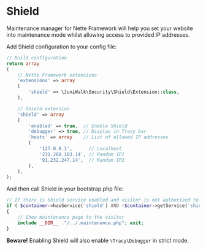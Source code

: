 Shield
============

Maintenance manager for Nette Framework will help you set your website into maintenance mode whilst allowing access to provided IP addresses.

Add Shield configuration to your config file:
```php
// Build configuration
return array
(
	// Nette Framework extensions
	'extensions' => array
	(
		'shield' => \JuniWalk\Security\Shield\Extension::class,
	),

	// Shield extension
	'shield' => array
	(
		'enabled' => true,  // Enable Shield
		'debugger' => true, // Display in Tracy bar
		'hosts' => array    // List of allowed IP addresses
		(
			'127.0.0.1',      // Localhost
			'231.200.103.14', // Random IP1
			'91.232.247.14',  // Random IP2
		),
	),
);
```

And then call Shield in your bootstrap.php file:
```php
// If there is Shield service enabled and visitor is not authorized to see this page right now
if ( $container->hasService('shield') AND !$container->getService('shield')->isAuthorized( ) )
{
	// Show maintenance page to the visitor
	include __DIR__ ."/../.maintenance.php"; exit;
}
```

**Beware!** Enabling Shield will also enable `\Tracy\Debugger` in strict mode.
